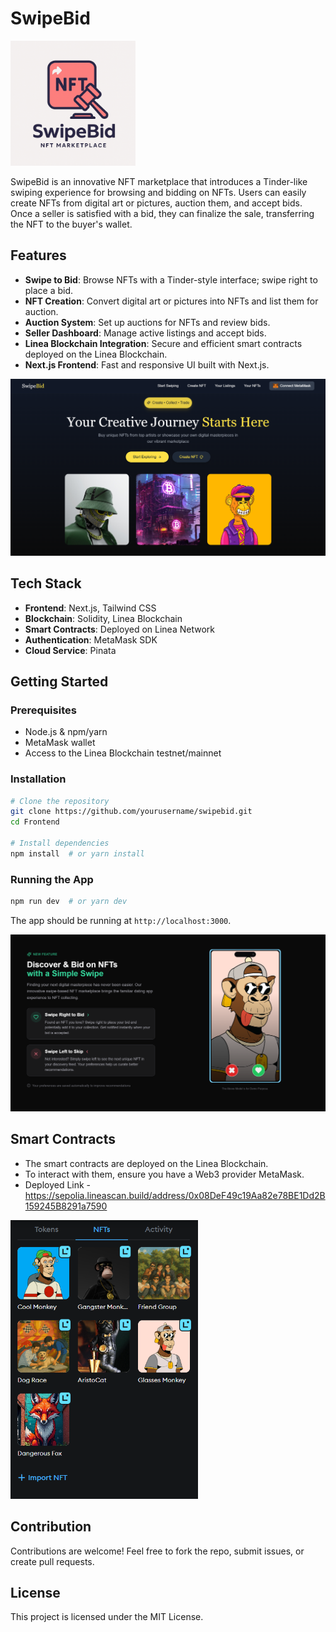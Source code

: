 # SwipeBid

<img src="https://github.com/AdityaAnandCodes/SwipeBid/blob/main/FrontEnd/public/Showcase/Logo.png" alt="SwipeBid Logo" width="200"/>

SwipeBid is an innovative NFT marketplace that introduces a Tinder-like swiping experience for browsing and bidding on NFTs. Users can easily create NFTs from digital art or pictures, auction them, and accept bids. Once a seller is satisfied with a bid, they can finalize the sale, transferring the NFT to the buyer's wallet.

## Features

- **Swipe to Bid**: Browse NFTs with a Tinder-style interface; swipe right to place a bid.
- **NFT Creation**: Convert digital art or pictures into NFTs and list them for auction.
- **Auction System**: Set up auctions for NFTs and review bids.
- **Seller Dashboard**: Manage active listings and accept bids.
- **Linea Blockchain Integration**: Secure and efficient smart contracts deployed on the Linea Blockchain.
- **Next.js Frontend**: Fast and responsive UI built with Next.js.

![Swipe Interface](https://github.com/AdityaAnandCodes/SwipeBid/blob/main/FrontEnd/public/Showcase/HeroSection.png)

## Tech Stack

- **Frontend**: Next.js, Tailwind CSS
- **Blockchain**: Solidity, Linea Blockchain
- **Smart Contracts**: Deployed on Linea Network
- **Authentication**: MetaMask SDK
- **Cloud Service**: Pinata

## Getting Started

### Prerequisites
- Node.js & npm/yarn
- MetaMask wallet
- Access to the Linea Blockchain testnet/mainnet

### Installation
```sh
# Clone the repository
git clone https://github.com/yourusername/swipebid.git
cd Frontend

# Install dependencies
npm install  # or yarn install
```

### Running the App
```sh
npm run dev  # or yarn dev
```
The app should be running at `http://localhost:3000`.

![Dashboard View](https://github.com/AdityaAnandCodes/SwipeBid/blob/main/FrontEnd/public/Showcase/Feature.png)

## Smart Contracts
- The smart contracts are deployed on the Linea Blockchain.
- To interact with them, ensure you have a Web3 provider MetaMask.
- Deployed Link - https://sepolia.lineascan.build/address/0x08DeF49c19Aa82e78BE1Dd2B159245B8291a7590 

<img src="https://github.com/AdityaAnandCodes/SwipeBid/blob/main/FrontEnd/public/Showcase/MetaMaskSS.png" alt="Metamask SS" width="300" />

## Contribution
Contributions are welcome! Feel free to fork the repo, submit issues, or create pull requests.

## License
This project is licensed under the MIT License.

